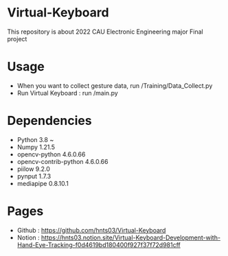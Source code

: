 # Virtual-Keyboard
This repository is about 2022 CAU Electronic Engineering major Final project

# Usage
* When you want to collect gesture data, run /Training/Data_Collect.py
* Run Virtual Keyboard : run /main.py

# Dependencies
* Python                  3.8 ~
* Numpy                   1.21.5
* opencv-python           4.6.0.66
* opencv-contrib-python   4.6.0.66
* piilow                  9.2.0
* pynput                  1.7.3
* mediapipe               0.8.10.1

# Pages
* Github : https://github.com/hnts03/Virtual-Keyboard
* Notion : https://hnts03.notion.site/Virtual-Keyboard-Development-with-Hand-Eye-Tracking-f0d4619bd180400f927f37f72d981cff
